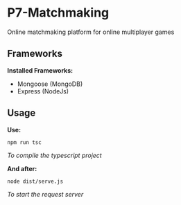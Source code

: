 # P7-Matchmaking
Online matchmaking platform for online multiplayer games

## Frameworks
**Installed Frameworks:**
* Mongoose (MongoDB)
* Express (NodeJs)

## Usage
**Use:**

```npm run tsc```

*To compile the typescript project*

**And after:**

```node dist/serve.js```

*To start the request server*

